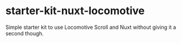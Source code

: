 # starter-kit-nuxt-locomotive
Simple starter kit to use Locomotive Scroll and Nuxt without giving it a second though.

